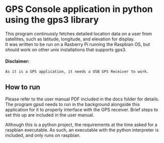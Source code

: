 # GPS Console application in python using the gps3 library

This program continuosly fetches detailed location data on a user from satellites, such as latitude, longitude, and elevation for display.  
It was written to be run on a Rasberry Pi running the Raspbian OS, but should work on other unix installations that supports gps3. 

#### Disclaimer:
	As it is a GPS application, it needs a USB GPS Receiver to work. 

How to run
----------
Please refer to the user manual PDF included in the docs folder for details. The program gpsd needs to run in the background alongside this application for it to properly interface with the GPS receiver. Brief steps to set this up are included in the user manual. 

Although this is a python project, the requirements at the time asked for a raspbian executable. As such, an executable with the python interpreter is included, and only runs on raspbian.
